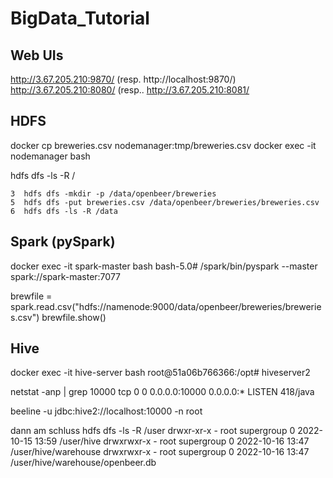 # BigData_Tutorial

## Web UIs
http://3.67.205.210:9870/ (resp. http://localhost:9870/)
http://3.67.205.210:8080/ (resp..
http://3.67.205.210:8081/ 

## HDFS 
docker cp breweries.csv nodemanager:tmp/breweries.csv
docker exec -it nodemanager bash

hdfs dfs -ls -R /

    3  hdfs dfs -mkdir -p /data/openbeer/breweries
    5  hdfs dfs -put breweries.csv /data/openbeer/breweries/breweries.csv
    6  hdfs dfs -ls -R /data

## Spark (pySpark)
docker exec -it spark-master bash
bash-5.0# /spark/bin/pyspark --master spark://spark-master:7077

brewfile = spark.read.csv("hdfs://namenode:9000/data/openbeer/breweries/breweries.csv")
brewfile.show()

## Hive
docker exec -it hive-server bash
root@51a06b766366:/opt# hiveserver2

netstat -anp | grep 10000
tcp        0      0 0.0.0.0:10000           0.0.0.0:*               LISTEN      418/java

beeline -u jdbc:hive2://localhost:10000 -n root

dann am schluss
hdfs dfs -ls -R /user
drwxr-xr-x   - root supergroup          0 2022-10-15 13:59 /user/hive
drwxrwxr-x   - root supergroup          0 2022-10-16 13:47 /user/hive/warehouse
drwxrwxr-x   - root supergroup          0 2022-10-16 13:47 /user/hive/warehouse/openbeer.db
